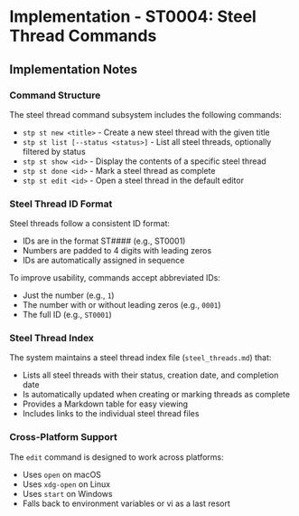 # Implementation - ST0004: Steel Thread Commands

## Implementation Notes

### Command Structure

The steel thread command subsystem includes the following commands:

- `stp st new <title>` - Create a new steel thread with the given title
- `stp st list [--status <status>]` - List all steel threads, optionally filtered by status
- `stp st show <id>` - Display the contents of a specific steel thread
- `stp st done <id>` - Mark a steel thread as complete
- `stp st edit <id>` - Open a steel thread in the default editor

### Steel Thread ID Format

Steel threads follow a consistent ID format:
- IDs are in the format ST#### (e.g., ST0001)
- Numbers are padded to 4 digits with leading zeros
- IDs are automatically assigned in sequence

To improve usability, commands accept abbreviated IDs:
- Just the number (e.g., `1`)
- The number with or without leading zeros (e.g., `0001`)
- The full ID (e.g., `ST0001`)

### Steel Thread Index

The system maintains a steel thread index file (`steel_threads.md`) that:
- Lists all steel threads with their status, creation date, and completion date
- Is automatically updated when creating or marking threads as complete
- Provides a Markdown table for easy viewing
- Includes links to the individual steel thread files

### Cross-Platform Support

The `edit` command is designed to work across platforms:
- Uses `open` on macOS
- Uses `xdg-open` on Linux
- Uses `start` on Windows
- Falls back to environment variables or vi as a last resort

